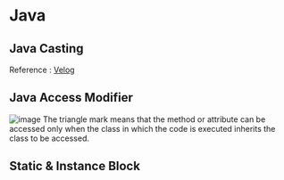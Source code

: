 # Java

## Java Casting
Reference : [Velog](https://velog.io/@chldntjr0425/Java-Casting-%EA%B7%B8%EB%A6%BC%EC%9C%BC%EB%A1%9C-%EC%9D%B4%ED%95%B4%ED%95%B4%EB%B3%B4%EC%9E%90)

## Java Access Modifier
![image](https://user-images.githubusercontent.com/57928967/155469486-88667663-a6e7-4fe2-a8ea-cbb513cf59f3.png)
The triangle mark means that the method or attribute can be accessed only when the class in which the code is executed inherits the class to be accessed.

## Static & Instance Block
